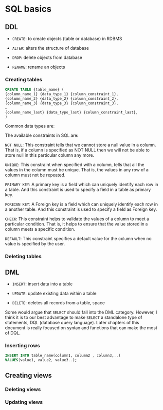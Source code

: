 

# SQL basics


## DDL


- `CREATE`: to create objects (table or database) in RDBMS

- `ALTER`: alters the structure of database

- `DROP`: delete objects from database

- `RENAME`: rename an objects

### Creating tables 

```sql
CREATE TABLE {table_name} (
{column_name_1} {data_type_1} {column_constraint_1},
{column_name_2} {data_type_2} {column_constraint_2},
{column_name_3} {data_type_3} {column_constraint_3},
…
{column_name_last} {data_type_last} {column_constraint_last},
)
```

Common data types are: 


The available constraints in SQL are:

`NOT NULL`: This constraint tells that we cannot store a null value in a column. That is, if a column is specified as NOT NULL then we will not be able to store null in this particular column any more.

`UNIQUE`: This constraint when specified with a column, tells that all the values in the column must be unique. That is, the values in any row of a column must not be repeated.

`PRIMARY KEY`: A primary key is a field which can uniquely identify each row in a table. And this constraint is used to specify a field in a table as primary key.

`FOREIGN KEY`: A Foreign key is a field which can uniquely identify each row in a another table. And this constraint is used to specify a field as Foreign key.

`CHECK`: This constraint helps to validate the values of a column to meet a particular condition. That is, it helps to ensure that the value stored in a column meets a specific condition.

`DEFAULT`: This constraint specifies a default value for the column when no value is specified by the user.



### Deleting tables 




## DML


- `INSERT`: insert data into a table

- `UPDATE`: update existing data within a table

- `DELETE`: deletes all records from a table, space 

Some would argue that `SELECT` should fall into the DML category. However, I think it is to our best advantage to make `SELECT` a standalone type of statements, DQL (database query language). Later chapters of this document is really focused on syntax and functions that can make the most of DQL. 

### Inserting rows

```sql
INSERT INTO table_name(column1, column2 , column3,..) 
VALUES(value1, value2, value3..);
```




## Creating views 

### Deleting views

### Updating views
